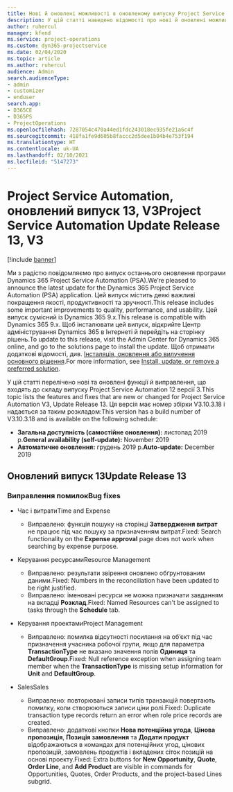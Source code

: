 ```yaml
---
title: Нові й оновлені можливості в оновленому випуску Project Service Automation 13 версії 3
description: У цій статті наведено відомості про нові й оновлені можливості Project Service Automation 13 версії 3.
author: ruhercul
manager: kfend
ms.service: project-operations
ms.custom: dyn365-projectservice
ms.date: 02/04/2020
ms.topic: article
ms.author: ruhercul
audience: Admin
search.audienceType:
- admin
- customizer
- enduser
search.app:
- D365CE
- D365PS
- ProjectOperations
ms.openlocfilehash: 7287054c470a44ed1fdc243018ec935fe21a6c4f
ms.sourcegitcommit: 418fa1fe9d605b8faccc2d5dee1b04b4e753f194
ms.translationtype: HT
ms.contentlocale: uk-UA
ms.lasthandoff: 02/10/2021
ms.locfileid: "5147273"
---
```

# <a name="project-service-automation-update-release-13-v3"></a><span data-ttu-id="51542-103">Project Service Automation, оновлений випуск 13, V3</span><span class="sxs-lookup"><span data-stu-id="51542-103">Project Service Automation Update Release 13, V3</span></span>

[!include [banner](../includes/psa-now-project-operations.md)]

<span data-ttu-id="51542-104">Ми з радістю повідомляємо про випуск останнього оновлення програми Dynamics 365 Project Service Automation (PSA).</span><span class="sxs-lookup"><span data-stu-id="51542-104">We’re pleased to announce the latest update for the Dynamics 365 Project Service Automation (PSA) application.</span></span> <span data-ttu-id="51542-105">Цей випуск містить деякі важливі покращення якості, продуктивності та зручності.</span><span class="sxs-lookup"><span data-stu-id="51542-105">This release includes some important improvements to quality, performance, and usability.</span></span> <span data-ttu-id="51542-106">Цей випуск сумісний із Dynamics 365 9.x.</span><span class="sxs-lookup"><span data-stu-id="51542-106">This release is compatible with Dynamics 365 9.x.</span></span> <span data-ttu-id="51542-107">Щоб інсталювати цей випуск, відкрийте Центр адміністрування Dynamics 365 в Інтернеті й перейдіть на сторінку рішень.</span><span class="sxs-lookup"><span data-stu-id="51542-107">To update to this release, visit the Admin Center for Dynamics 365 online, and go to the solutions page to install the update.</span></span> <span data-ttu-id="51542-108">Щоб отримати додаткові відомості, див. [Інсталяція, оновлення або вилучення основного рішення](https://docs.microsoft.com/power-platform/admin/install-remove-preferred-solution).</span><span class="sxs-lookup"><span data-stu-id="51542-108">For more information, see [Install, update, or remove a preferred solution](https://docs.microsoft.com/power-platform/admin/install-remove-preferred-solution).</span></span>

<span data-ttu-id="51542-109">У цій статті перелічено нові та оновлені функції й виправлення, що входять до складу випуску Project Service Automation 12 версії 3.</span><span class="sxs-lookup"><span data-stu-id="51542-109">This topic lists the features and fixes that are new or changed for Project Service Automation V3, Update Release 13.</span></span> <span data-ttu-id="51542-110">Ця версія має номер збірки V3.10.3.18 і надається за таким розкладом:</span><span class="sxs-lookup"><span data-stu-id="51542-110">This version has a build number of V3.10.3.18 and is available on the following schedule:</span></span>

- <span data-ttu-id="51542-111">**Загальна доступність (самостійне оновлення):** листопад 2019 р.</span><span class="sxs-lookup"><span data-stu-id="51542-111">**General availability (self-update):** November 2019</span></span>
- <span data-ttu-id="51542-112">**Автоматичне оновлення:** грудень 2019 р.</span><span class="sxs-lookup"><span data-stu-id="51542-112">**Auto-update:** December 2019</span></span>


## <a name="update-release-13"></a><span data-ttu-id="51542-113">Оновлений випуск 13</span><span class="sxs-lookup"><span data-stu-id="51542-113">Update Release 13</span></span> 

### <a name="bug-fixes"></a><span data-ttu-id="51542-114">Виправлення помилок</span><span class="sxs-lookup"><span data-stu-id="51542-114">Bug fixes</span></span>

- <span data-ttu-id="51542-115">Час і витрати</span><span class="sxs-lookup"><span data-stu-id="51542-115">Time and Expense</span></span>

     - <span data-ttu-id="51542-116">Виправлено: функція пошуку на сторінці **Затвердження витрат** не працює під час пошуку за призначенням витрат.</span><span class="sxs-lookup"><span data-stu-id="51542-116">Fixed: Search functionality on the **Expense approval** page does not work when searching by expense purpose.</span></span>

- <span data-ttu-id="51542-117">Керування ресурсами</span><span class="sxs-lookup"><span data-stu-id="51542-117">Resource Management</span></span>

     - <span data-ttu-id="51542-118">Виправлено: результати звірення оновлено обґрунтованим даними.</span><span class="sxs-lookup"><span data-stu-id="51542-118">Fixed: Numbers in the reconciliation have been updated to be right justified.</span></span>
     - <span data-ttu-id="51542-119">Виправлено: іменовані ресурси не можна призначати завданням на вкладці **Розклад**.</span><span class="sxs-lookup"><span data-stu-id="51542-119">Fixed: Named Resources can't be assigned to tasks through the **Schedule** tab.</span></span>

- <span data-ttu-id="51542-120">Керування проектами</span><span class="sxs-lookup"><span data-stu-id="51542-120">Project Management</span></span>

     - <span data-ttu-id="51542-121">Виправлено: помилка відсутності посилання на об’єкт під час призначення учасника робочої групи, якщо для параметра **TransactionType** не вказано значення полів **Одиниця** та **DefaultGroup**.</span><span class="sxs-lookup"><span data-stu-id="51542-121">Fixed: Null reference exception when assigning team member when the **TransactionType** is missing setup information for **Unit** and **DefaultGroup**.</span></span>

- <span data-ttu-id="51542-122">Sales</span><span class="sxs-lookup"><span data-stu-id="51542-122">Sales</span></span>

     - <span data-ttu-id="51542-123">Виправлено: повторювані записи типів транзакцій повертають помилку, коли створюються записи ціни ролі.</span><span class="sxs-lookup"><span data-stu-id="51542-123">Fixed: Duplicate transaction type records return an error when role price records are created.</span></span>
     - <span data-ttu-id="51542-124">Виправлено: додаткові кнопки **Нова потенційна угода**, **Цінова пропозиція**, **Позиція замовлення** та **Додати продукт** відображаються в командах для потенційних угод, цінових пропозицій, замовлень продуктів і вкладених сіток позицій на основі проекту.</span><span class="sxs-lookup"><span data-stu-id="51542-124">Fixed: Extra buttons for **New Opportunity**, **Quote**, **Order Line**, and **Add Product** are visible in commands for Opportunities, Quotes, Order Products, and the project-based Lines subgrid.</span></span>


